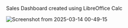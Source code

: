   Sales Dashboard created using LibreOffice Calc

  ![Screenshot from 2025-03-14 00-49-15](https://github.com/user-attachments/assets/af7e1c1c-ffca-4625-93ee-e5f54915924e)
